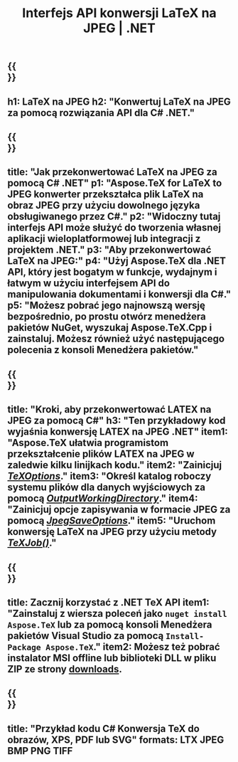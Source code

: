 ﻿---
translation: true
template: /_templates/_conversion-child-net.md
title: Interfejs API konwersji LaTeX na JPEG | .NET
description: Funkcjonalność konwersji LaTeX na JPEG. Zintegruj tę lokalną bibliotekę .NET ze swoim projektem lub użyj aplikacji wieloplatformowych, aby przekonwertować LaTeX na JPEG.
keywords: latex do jpeg api net, latex2jpeg integruje c#
url: /net/conversion/latex-to-jpeg/
family: tex
platformtag: net
feature: conversion
informat: LATEX
outformat: JPEG
otherformats: BMP PNG TIFF PDF SVG XPS
---


{{<section banner>}}
---
h1: LaTeX na JPEG
h2: "Konwertuj LaTeX na JPEG za pomocą rozwiązania API dla C# .NET."
---

{{<section overview>}}
---
title: "Jak przekonwertować LaTeX na JPEG za pomocą C# .NET"
p1: "Aspose.TeX for LaTeX to JPEG konwerter przekształca plik LaTeX na obraz JPEG przy użyciu dowolnego języka obsługiwanego przez C#."
p2: "Widoczny tutaj interfejs API może służyć do tworzenia własnej aplikacji wieloplatformowej lub integracji z projektem .NET."
p3: "Aby przekonwertować LaTeX na JPEG:"
p4: "Użyj Aspose.TeX dla .NET API, który jest bogatym w funkcje, wydajnym i łatwym w użyciu interfejsem API do manipulowania dokumentami i konwersji dla C#."
p5: "Możesz pobrać jego najnowszą wersję bezpośrednio, po prostu otwórz menedżera pakietów NuGet, wyszukaj Aspose.TeX.Cpp i zainstaluj. Możesz również użyć następującego polecenia z konsoli Menedżera pakietów."
---

{{<section feature1>}}
---
title: "Kroki, aby przekonwertować LATEX na JPEG za pomocą C#"
h3: "Ten przykładowy kod wyjaśnia konwersję LATEX na JPEG .NET"
item1: "Aspose.TeX ułatwia programistom przekształcenie plików LATEX na JPEG w zaledwie kilku linijkach kodu."
item2: "Zainicjuj [*TeXOptions*](https://reference.aspose.com/tex/net/aspose.tex/texoptions/)."
item3: "Określ katalog roboczy systemu plików dla danych wyjściowych za pomocą [*OutputWorkingDirectory*](https://reference.aspose.com/tex/net/aspose.tex/texoptions/outputworkingdirectory/)."
item4: "Zainicjuj opcje zapisywania w formacie JPEG za pomocą [*JpegSaveOptions*](https://reference.aspose.com/tex/net/aspose.tex.presentation.image/jpegsaveoptions/)."
item5: "Uruchom konwersję LaTeX na JPEG przy użyciu metody [*TeXJob()*](https://reference.aspose.com/tex/net/aspose.tex/texjob/)."
---

{{<section feature2>}}
---
title: Zacznij korzystać z .NET TeX API
item1: "Zainstaluj z wiersza poleceń jako ```nuget install Aspose.TeX``` lub za pomocą konsoli Menedżera pakietów Visual Studio za pomocą ```Install-Package Aspose.TeX```."
item2: Możesz też pobrać instalator MSI offline lub biblioteki DLL w pliku ZIP ze strony [downloads](https://downloads.aspose.com/tex/net).
---

{{<section widget>}}
---
title: "Przykład kodu C# Konwersja TeX do obrazów, XPS, PDF lub SVG"
formats: LTX JPEG BMP PNG TIFF
---
